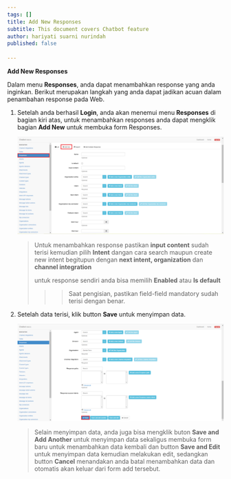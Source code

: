 ```yaml
---
tags: []
title: Add New Responses
subtitle: This document covers Chatbot feature
author: hariyati suarni nurindah
published: false

---
```

**Add New Responses**

Dalam menu **Responses**, anda dapat menambahkan response yang anda inginkan. Berikut merupakan langkah yang anda dapat jadikan acuan dalam penambahan response pada Web.

1. Setelah anda berhasil **Login**, anda akan menemui menu **Responses** di bagian kiri atas, untuk menambahkan responses anda dapat mengklik bagian **Add New** untuk membuka form Responses.

   ![](/uploads/response2.PNG)

   > Untuk menambahkan response pastikan **input content** sudah terisi kemudian pilih **Intent** dangan cara search maupun create new intent begitupun dengan **next intent, organization** dan **channel integration**
   >
   > untuk response sendiri anda bisa memilih **Enabled** atau **Is default**
   >
   > > > Saat pengisian, pastikan field-field mandatory sudah terisi dengan benar.
2. Setelah data terisi, klik button **Save** untuk menyimpan data.

   ![](/uploads/response3.PNG)

   > Selain menyimpan data, anda juga bisa mengklik buton **Save and Add Another** untuk menyimpan data sekaligus membuka form baru untuk menambahkan data kembali dan button **Save and Edit** untuk menyimpan data kemudian melakukan edit, sedangkan button **Cancel** menandakan anda batal menambahkan data dan otomatis akan keluar dari form add tersebut.